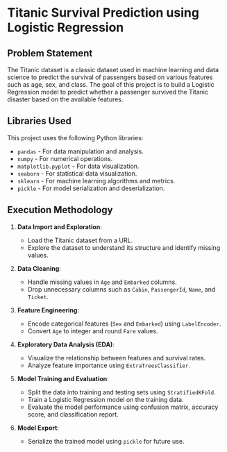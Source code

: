 # Titanic Survival Prediction using Logistic Regression

## Problem Statement

The Titanic dataset is a classic dataset used in machine learning and data science to predict the survival of passengers based on various features such as age, sex, and class. The goal of this project is to build a Logistic Regression model to predict whether a passenger survived the Titanic disaster based on the available features.

## Libraries Used

This project uses the following Python libraries:

- `pandas` - For data manipulation and analysis.
- `numpy` - For numerical operations.
- `matplotlib.pyplot` - For data visualization.
- `seaborn` - For statistical data visualization.
- `sklearn` - For machine learning algorithms and metrics.
- `pickle` - For model serialization and deserialization.

## Execution Methodology

1. **Data Import and Exploration**:
   - Load the Titanic dataset from a URL.
   - Explore the dataset to understand its structure and identify missing values.

2. **Data Cleaning**:
   - Handle missing values in `Age` and `Embarked` columns.
   - Drop unnecessary columns such as `Cabin`, `PassengerId`, `Name`, and `Ticket`.

3. **Feature Engineering**:
   - Encode categorical features (`Sex` and `Embarked`) using `LabelEncoder`.
   - Convert `Age` to integer and round `Fare` values.

4. **Exploratory Data Analysis (EDA)**:
   - Visualize the relationship between features and survival rates.
   - Analyze feature importance using `ExtraTreesClassifier`.

5. **Model Training and Evaluation**:
   - Split the data into training and testing sets using `StratifiedKFold`.
   - Train a Logistic Regression model on the training data.
   - Evaluate the model performance using confusion matrix, accuracy score, and classification report.

6. **Model Export**:
   - Serialize the trained model using `pickle` for future use.


